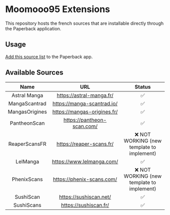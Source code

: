 # Moomooo95 Extensions

This repository hosts the french sources that are installable directly through the Paperback application.

## Usage

[Add this source list](paperback://addRepo?displayName=Moomooo95%27s%20Extensions&url=https%3A%2F%2Fmoomooo95.github.io%2Fmoomooo95-extensions%2Fmaster) to the Paperback app.


## Available Sources

|       Name        |               URL               |                       Status                        |
| :---------------: | :-----------------------------: |:---------------------------------------------------:|
| Astral Manga      | https://astral-manga.fr/        | ✅                                                  |
| MangaScantrad     | https://manga-scantrad.io/      | ✅                                                  |
| MangasOrigines    | https://mangas-origines.fr/     | ✅                                                  |
| PantheonScan      | https://pantheon-scan.com/      | ✅                                                  |
| ReaperScansFR     | https://reaper-scans.fr/        | ❌ NOT WORKING (new template to implement)          |
| LelManga          | https://www.lelmanga.com/       | ✅                                                  |
| PhenixScans       | https://phenix-scans.com/       | ❌ NOT WORKING (new template to implement)          |
| SushiScan         | https://sushiscan.net/          | ✅                                                  |
| SushiScans        | https://sushiscan.fr/           | ✅                                                  |
